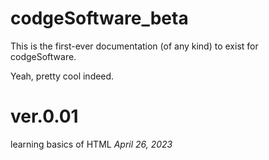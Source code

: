 # codgeSoftware_beta
This is the first-ever documentation (of any kind) to exist for codgeSoftware.

Yeah, pretty cool indeed.
<br>

<h1> ver.0.01 </h1>
</p>
learning basics of HTML
<i>April 26, 2023</i>
</p>

